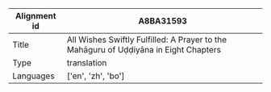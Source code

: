 |Alignment id | A8BA31593
| --- | --- 
|Title | All Wishes Swiftly Fulfilled: A Prayer to the Mahāguru of Uḍḍiyāna in Eight Chapters 
|Type | translation
|Languages | ['en', 'zh', 'bo']
